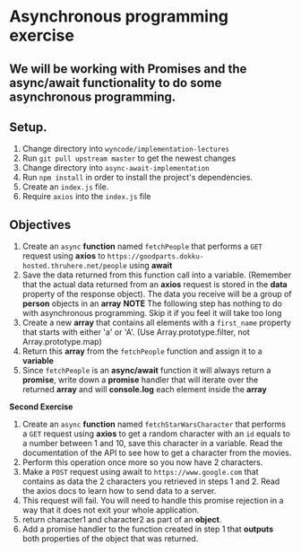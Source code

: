 # Asynchronous programming exercise

## We will be working with Promises and the async/await functionality to do some asynchronous programming.

## Setup.

1. Change directory into ```wyncode/implementation-lectures```
2. Run ```git pull upstream master``` to get the newest changes
3. Change directory into ```async-await-implementation```
4. Run ```npm install``` in order to install the project's dependencies.
3. Create an ```index.js``` file.
5. Require ```axios``` into the ```index.js``` file

## Objectives

1. Create an ```async``` **function** named ```fetchPeople``` that performs a ```GET``` request using **axios** to ```https://goodparts.dokku-hosted.thruhere.net/people``` using **await**
2. Save the data returned from this function call into a variable. (Remember that the actual data returned from an **axios** request is stored in the **data** property of the response object). The data you receive will be a group of **person** objects in an **array**
**NOTE** The following step has nothing to do with asynchronous programming. Skip it if you feel it will take too long
3. Create a new **array** that contains all elements with a ```first_name``` property that starts with either 'a' or 'A'. (Use Array.prototype.filter, not Array.prototype.map)
4. Return this **array** from the ```fetchPeople``` function and assign it to a **variable**
5. Since ```fetchPeople``` is an **async/await** function it will always return a **promise**, write down a **promise** handler that will iterate over the returned **array** and will **console.log** each element inside the **array**

**Second Exercise**

1. Create an ```async``` **function** named ```fetchStarWarsCharacter``` that performs a ```GET``` request using **axios** to get a random character with an ```id``` equals to a number between 1 and 10, save this character in a variable. Read the documentation of the API to see how to get a character from the movies.
2. Perform this operation once more so you now have 2 characters.
3. Make a ```POST``` request using await to ```https://www.google.com``` that contains as data the 2 characters you retrieved in steps 1 and 2. Read the axios docs to learn how to send data to a server.
4. This request will fail. You will need to handle this promise rejection in a way that it does not exit your whole application.
5. return character1 and character2 as part of an **object**.
6. Add a promise handler to the function created in step 1 that **outputs** both properties of the object that was returned.
